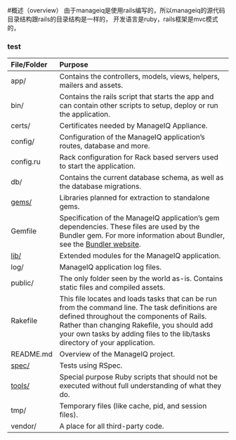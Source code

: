 #概述（overview）
由于manageiq是使用rails编写的，所以manageiq的源代码目录结构跟rails的目录结构是一样的，
开发语言是ruby，rails框架是mvc模式的，

### test
<table>
  <thead>
    <tr>
      <th style="text-align: left">File/Folder</th>
      <th style="text-align: left">Purpose</th>
    </tr>
  </thead>
  <tbody>
    <tr>
      <td style="text-align: left">app/</td>
      <td style="text-align: left">Contains the controllers, models, views, helpers, mailers and assets.</td>
    </tr>
    <tr>
      <td style="text-align: left">bin/</td>
      <td style="text-align: left">Contains the rails script that starts the app and can contain other scripts to setup, deploy or run the application.</td>
    </tr>
    <tr>
      <td style="text-align: left">certs/</td>
      <td style="text-align: left">Certificates needed by ManageIQ Appliance.</td>
    </tr>
    <tr>
      <td style="text-align: left">config/</td>
      <td style="text-align: left">Configuration of the ManageIQ application’s routes, database and more.</td>
    </tr>
    <tr>
      <td style="text-align: left">config.ru</td>
      <td style="text-align: left">Rack configuration for Rack based servers used to start the application.</td>
    </tr>
    <tr>
      <td style="text-align: left">db/</td>
      <td style="text-align: left">Contains the current database schema, as well as the database migrations.</td>
    </tr>
    <tr>
      <td style="text-align: left"><a href="#gems">gems/</a></td>
      <td style="text-align: left">Libraries planned for extraction to standalone gems.</td>
    </tr>
    <tr>
      <td style="text-align: left">Gemfile</td>
      <td style="text-align: left">Specification of the ManageIQ application’s gem dependencies. These files are used by the Bundler gem. For more information about Bundler, see the <a href="http://bundler.io">Bundler website</a>.</td>
    </tr>
    <tr>
      <td style="text-align: left"><a href="#lib">lib/</a></td>
      <td style="text-align: left">Extended modules for the ManageIQ application.</td>
    </tr>
    <tr>
      <td style="text-align: left">log/</td>
      <td style="text-align: left">ManageIQ application log files.</td>
    </tr>
    <tr>
      <td style="text-align: left">public/</td>
      <td style="text-align: left">The only folder seen by the world as-is. Contains static files and compiled assets.</td>
    </tr>
    <tr>
      <td style="text-align: left">Rakefile</td>
      <td style="text-align: left">This file locates and loads tasks that can be run from the command line. The task definitions are defined throughout the components of Rails. Rather than changing Rakefile, you should add your own tasks by adding files to the lib/tasks directory of your application.</td>
    </tr>
    <tr>
      <td style="text-align: left">README.md</td>
      <td style="text-align: left">Overview of the ManageIQ project.</td>
    </tr>
    <tr>
      <td style="text-align: left"><a href="#spec">spec/</a></td>
      <td style="text-align: left">Tests using RSpec.</td>
    </tr>
    <tr>
      <td style="text-align: left"><a href="#tools">tools/</a></td>
      <td style="text-align: left">Special purpose Ruby scripts that should not be executed without full understanding of what they do.</td>
    </tr>
    <tr>
      <td style="text-align: left">tmp/</td>
      <td style="text-align: left">Temporary files (like cache, pid, and session files).</td>
    </tr>
    <tr>
      <td style="text-align: left">vendor/</td>
      <td style="text-align: left">A place for all third-party code.</td>
    </tr>
  </tbody>
</table>